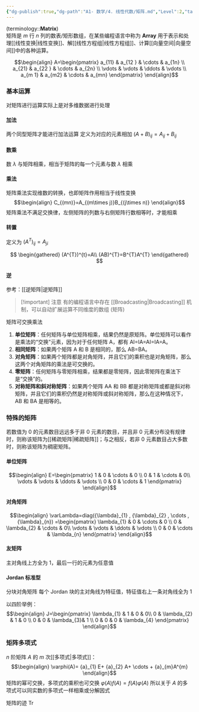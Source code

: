 ```yaml
---
{"dg-publish":true,"dg-path":"A1- 数学/4. 线性代数/矩阵.md","Level":2,"tags":["Matrix"],"permalink":"/A1- 数学/4. 线性代数/矩阵/","dgPassFrontmatter":true,"noteIcon":"","created":"2024-10-06T16:27:58.046+08:00","updated":"2025-06-27T21:52:52.498+08:00"}
---
```



(terminology::**Matrix**)   
矩阵是 $m$ 行 $n$ 列的数表/矩形数组，在某些编程语言中称为 **Array** 
用于表示和处理[[线性变换\|线性变换]]、解[[线性方程组\|线性方程组]]、计算[[向量空间\|向量空间]]中的各种运算。

$$\begin{align}
A=\begin{pmatrix}
a_{11} & a_{12 } & \cdots & a_{1n} \\
a_{21} & a_{22 } & \cdots & a_{2n} \\
\vdots  &  \vdots  & \ddots  & \vdots \\
a_{m 1} & a_{m2} & \cdots  & a_{mn}
\end{pmatrix}
\end{align}$$

### 基本运算
对矩阵进行运算实际上是对多维数据进行处理
#### 加法
两个同型矩阵才能进行加法运算
定义为对应的元素相加
$(A+B)_{ij}=A_{ij}+B_{ij}$
#### 数乘
数 $\lambda$ 与矩阵相乘，相当于矩阵的每一个元素与数 $\lambda$ 相乘

#### 乘法
矩阵乘法实现维数的转换，也即矩阵作用相当于线性变换
$$\begin{align}
C_{(mn)}=A_{(m\times j)}B_{(j\times n)}
\end{align}$$
矩阵乘法不满足交换律，左侧矩阵的列数与右侧矩阵行数相等时，才能相乘

#### 转置
定义为 $(A^{T})_{ij}=A_{ji}$

$$
\begin{gathered}
(A^{T})^{t}=A\\
(AB)^{T}=B^{T}A^{T}
\end{gathered}
$$

#### 逆
参考：[[逆矩阵\|逆矩阵]]

>[!important] 注意
>有的编程语言中存在 [[Broadcasting\|Broadcasting]] 机制，可以自动扩展运算不同维度的数组 (矩阵)

矩阵可交换乘法
1. **单位矩阵**：任何矩阵与单位矩阵相乘，结果仍然是原矩阵。单位矩阵可以看作是乘法的“交换”元素，因为对于任何矩阵 A，都有 AI=IA=AI=IA=A。
2. **相同矩阵**：如果两个矩阵 A 和 B 是相同的，那么 AB=BA。
3. **对角矩阵**：如果两个矩阵都是对角矩阵，并且它们的乘积也是对角矩阵，那么这两个对角矩阵的乘法是可交换的。
4. **零矩阵**：任何矩阵与零矩阵相乘，结果都是零矩阵，因此零矩阵在乘法下是“交换”的。
5. **对称矩阵和斜对称矩阵**：如果两个矩阵 AA 和 BB 都是对称矩阵或都是斜对称矩阵，并且它们的乘积仍然是对称矩阵或斜对称矩阵，那么在这种情况下，AB 和 BA 是相等的。

### 特殊的矩阵
若数值为 0 的元素数目远远多于非 0 元素的数目，并且非 0 元素分布没有规律时，则称该矩阵为[[稀疏矩阵\|稀疏矩阵]]；与之相反，若非 0 元素数目占大多数时，则称该矩阵为稠密矩阵。

#### 单位矩阵

$$\begin{align}
E=\begin{pmatrix}
1 & 0 & \cdots & 0 \\
0 & 1 & \cdots  & 0\\
\vdots  &  \vdots  & \ddots  & \vdots \\
0 & 0 & \cdots & 1
\end{pmatrix}
\end{align}$$
#### 对角矩阵
$$\begin{align}
\varLambda=diag({\lambda}_{1} , {\lambda}_{2} , \cdots ,  {\lambda}_{n}) =\begin{pmatrix}
\lambda_{1} & 0 & \cdots & 0 \\
0 & \lambda_{2}  & \cdots  & 0\\
\vdots  &  \vdots  & \ddots  & \vdots \\
0 & 0 & \cdots & \lambda_{n}
\end{pmatrix}
\end{align}$$

#### 友矩阵
主对角线上方全为 1，最后一行的元素为任意值

#### Jordan 标准型
分块对角矩阵
每个 Jordan 块的主对角线为特征值，特征值右上一条对角线全为 1

以四阶举例：
$$\begin{align}
J=\begin{pmatrix}
\lambda_{1} & 1  & 0  & 0\\
0 & \lambda_{2} & 1 & 0 \\
0 & 0 &  \lambda_{3}& 1 \\
0  & 0 & 0 & \lambda_{4}
\end{pmatrix}
\end{align}$$

### 矩阵多项式
$n$ 阶矩阵 $A$ 的 $m$ 次[[多项式\|多项式]]：
$$\begin{align}
\varphi(A)= {a}_{1} E+ {a}_{2} A+ \cdots +  {a}_{m}A^{m}
\end{align}$$
矩阵的幂可交换，多项式的乘积也可交换 $\varphi(A)f(A)=f(A)\varphi(A)$
所以关于 $A$ 的多项式可以同实数的多项式一样相乘或分解因式

矩阵的迹 $\mathrm{Tr}$

